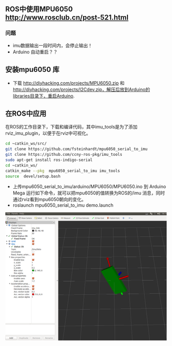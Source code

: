 ## ROS中使用MPU6050 http://www.rosclub.cn/post-521.html

### 问题
- imu数据输出一段时间内，会停止输出！
- Arduino 自动重启？？

## 安装mpu6050 库
- 下载 http://diyhacking.com/projects/MPU6050.zip 和 http://diyhacking.com/projects/I2Cdev.zip，解压后放到Arduino的libraries目录下，重启Arduino.

## 在ROS中应用

在ROS的工作目录下，下载和编译代码，其中imu_tools是为了添加rviz_imu_plugin，以便于在rviz中可视化。
```bash
cd ~catkin_ws/src/
git clone https://github.com/fsteinhardt/mpu6050_serial_to_imu
git clone https://github.com/ccny-ros-pkg/imu_tools
sudo apt-get install ros-indigo-serial
cd ~catkin_ws/
catkin_make --pkg  mpu6050_serial_to_imu imu_tools
source  devel/setup.bash 

```
- 上传mpu6050_serial_to_imu/arduino/MPU6050/MPU6050.ino 到 Arduino Mega
运行如下命令，就可以把mpu6050的值转换为ROS的/imu 消息，同时通过rviz看到mpu6050朝向的变化。
- roslaunch mpu6050_serial_to_imu demo.launch

![mpu6050_rviz.png](mpu6050_rviz.png)